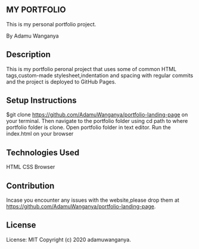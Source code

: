 ## MY PORTFOLIO
This is my personal portfolio project.

By Adamu Wanganya
## Description
This is my portfolio peronal project that uses some of common HTML tags,custom-made stylesheet,indentation and spacing with regular commits and the project is deployed to GitHub Pages.

## Setup Instructions
$git clone https://github.com/AdamuWanganya/portfolio-landing-page on your terminal.
Then navigate to the portfolio folder using cd path to where portfolio folder is clone.
Open portfolio folder in text editor.
Run the index.html on your browser

## Technologies Used
HTML
CSS
Browser

## Contribution
Incase you encounter any issues with the website,please drop them at https://github.com/AdamuWanganya/portfolio-landing-page.

## License
License: MIT Copyright (c) 2020 adamuwanganya.
